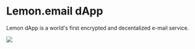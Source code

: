 # Lemon.email dApp

Lemon dApp is a world's first encrypted and decentalized e-mail service. 

![](https://lemon.email/images/logo-blue.svg)

